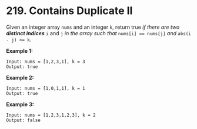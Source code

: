 # 219. Contains Duplicate II

Given an integer array `nums` and an integer `k`, return true _if there are two __distinct indices___ `i` and `j` _in the array such that_ `nums[i] == nums[j]` _and_ `abs(i - j) <= k`.

 

__Example 1:__
```
Input: nums = [1,2,3,1], k = 3
Output: true
```

__Example 2:__
```
Input: nums = [1,0,1,1], k = 1
Output: true
```

__Example 3:__
```
Input: nums = [1,2,3,1,2,3], k = 2
Output: false
```